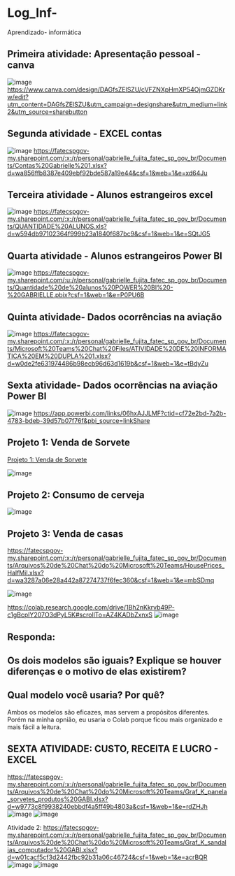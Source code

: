 # Log_Inf-
Aprendizado- informática 

## Primeira atividade: Apresentação pessoal -  canva 
![image](https://github.com/user-attachments/assets/678da2e1-218d-4a59-b727-e16a352f46b9)
https://www.canva.com/design/DAGfsZElSZU/cVFZNXpHmXP54OjmGZDKrw/edit?utm_content=DAGfsZElSZU&utm_campaign=designshare&utm_medium=link2&utm_source=sharebutton

## Segunda atividade - EXCEL contas 
![image](https://github.com/user-attachments/assets/61a21ca4-11a2-4dbe-9cf3-4e4715c613a8)
https://fatecspgov-my.sharepoint.com/:x:/r/personal/gabrielle_fujita_fatec_sp_gov_br/Documents/Contas%20Gabrielle%201.xlsx?d=wa856ffb8387e409ebf92bde587a19e44&csf=1&web=1&e=xd64Ju

## Terceira atividade - Alunos estrangeiros excel
![image](https://github.com/user-attachments/assets/815f04f6-f3d5-4373-a5e5-64b0b4759ec4)
https://fatecspgov-my.sharepoint.com/:x:/r/personal/gabrielle_fujita_fatec_sp_gov_br/Documents/QUANTIDADE%20ALUNOS.xls?d=w594db97102364f999b23a1840f687bc9&csf=1&web=1&e=SQtJG5

## Quarta atividade - Alunos estrangeiros Power BI 
![image](https://github.com/user-attachments/assets/5688667f-b101-491c-bfaf-0b79d21f8af8)
https://fatecspgov-my.sharepoint.com/:u:/r/personal/gabrielle_fujita_fatec_sp_gov_br/Documents/Quantidade%20de%20alunos%20POWER%20BI%20-%20GABRIELLE.pbix?csf=1&web=1&e=P0PU6B

## Quinta atividade- Dados ocorrências na aviação
![image](https://github.com/user-attachments/assets/cf30bb43-326d-4265-9052-82466ec55b5f)
https://fatecspgov-my.sharepoint.com/:x:/r/personal/gabrielle_fujita_fatec_sp_gov_br/Documents/Microsoft%20Teams%20Chat%20Files/ATIVIDADE%20DE%20INFORMATICA%20EM%20DUPLA%201.xlsx?d=w0de2fe631974486b98ecb96d63d1619b&csf=1&web=1&e=tBdyZu

## Sexta atividade- Dados ocorrências na aviação Power BI
![image](https://github.com/user-attachments/assets/6fef3078-036f-4489-a85d-a9a50019589a)
https://app.powerbi.com/links/06hxAJJLMF?ctid=cf72e2bd-7a2b-4783-bdeb-39d57b07f76f&pbi_source=linkShare

## Projeto 1: Venda de Sorvete
[Projeto 1: Venda de Sorvete](https://fatecspgov-my.sharepoint.com/:x:/r/personal/gabrielle_fujita_fatec_sp_gov_br/Documents/IceCream.csv?d=wb811bf2b00b84742b80257be4746de60&csf=1&web=1&e=nhY5oL)

![image](https://github.com/user-attachments/assets/08094fec-0ba5-467b-ac51-24b6774710a1)

## Projeto 2: Consumo de cerveja
![image](https://github.com/user-attachments/assets/13742f8a-eb83-4b3f-908b-549ddc0c5aa5)

## Projeto 3: Venda de casas
https://fatecspgov-my.sharepoint.com/:x:/r/personal/gabrielle_fujita_fatec_sp_gov_br/Documents/Arquivos%20de%20Chat%20do%20Microsoft%20Teams/HousePrices_HalfMil.xlsx?d=wa3287a06e28a442a87274737f6fec360&csf=1&web=1&e=mbSDmq

![image](https://github.com/user-attachments/assets/ebed56b0-c945-486d-b1f7-8e3740e50246)

https://colab.research.google.com/drive/1Bh2nKkrvb49P-c1gBcplY207O3dPyL5K#scrollTo=AZ4KADbZxnxS
![image](https://github.com/user-attachments/assets/7277f5a2-4abd-4a5d-a6f2-36640e854fa1)


## Responda:
## Os dois modelos são iguais? Explique se houver diferenças e o motivo de elas existirem?
## Qual modelo você usaria? Por quê?
 
Ambos os modelos são eficazes, mas servem a propósitos diferentes. Porém na minha opnião, eu usaria o Colab porque ficou mais organizado e mais fácil a leitura.

## SEXTA ATIVIDADE: CUSTO, RECEITA E LUCRO - EXCEL
https://fatecspgov-my.sharepoint.com/:x:/r/personal/gabrielle_fujita_fatec_sp_gov_br/Documents/Arquivos%20de%20Chat%20do%20Microsoft%20Teams/Graf_K_panela_sorvetes_produtos%20GABI.xlsx?d=w9773c8f9938240ebbdf4a5ff49b4803a&csf=1&web=1&e=rdZHJh
![image](https://github.com/user-attachments/assets/b29563c1-31a0-4cb5-b53f-e407430ef72a)
![image](https://github.com/user-attachments/assets/0ff96b8a-2d2a-429c-bf2c-2be08b4d0801)

Atividade 2:
https://fatecspgov-my.sharepoint.com/:x:/r/personal/gabrielle_fujita_fatec_sp_gov_br/Documents/Arquivos%20de%20Chat%20do%20Microsoft%20Teams/Graf_K_sandalias_computador%20GABI.xlsx?d=w01cacf5cf3d2442fbc92b31a06c46724&csf=1&web=1&e=acrBQR
![image](https://github.com/user-attachments/assets/8ecbb83c-c592-454d-b1df-7fc2659efe38)
![image](https://github.com/user-attachments/assets/3586f995-6bf7-4ebe-ae73-5043ae161e7c)


